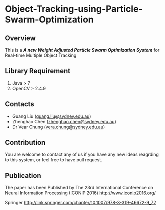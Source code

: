 # Object-Tracking-using-Particle-Swarm-Optimization

## Overview
This is a ***A new Weight Adjusted Particle Swarm Optimization System*** for Real-time Multiple Object Tracking

## Library Requirement
1. Java > 7
2. OpenCV > 2.4.9

## Contacts
* Guang Liu (guang.liu@sydney.edu.au)
* Zhenghao Chen (zhenghao.chen@sydney.edu.au)
* Dr Vear Chung (vera.chung@sydney.edu.au)

## Contribution
You are welcome to contact any of us if you have any new ideas reagrding to this system, or feel free to have pull request.

## Publication
The paper has been Published by The 23rd International Conference on Neural Information Processing (ICONIP 2016) 
http://www.iconip2016.org/

Springer
http://link.springer.com/chapter/10.1007/978-3-319-46672-9_72
